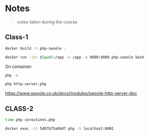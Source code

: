 # Notes

> notes taken during the course

<!-- https://gitignore.io -->
<!-- https://github.com/github/gitignore -->

## Class-1

```sh
docker build -t php-swoole .

docker run -itv $(pwd):/app -w /app -p 8080:8080 php-swoole bash
```

On container:

```sh
php -m

php http-server.php
```

https://www.swoole.co.uk/docs/modules/swoole-http-server-doc

## CLASS-2

```sh
time php coroutines.php
```

```sh
docker exec -it 5d87b75a9b07 php -S localhost:8001
```
